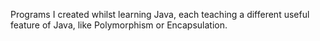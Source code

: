 Programs I created whilst learning Java, each teaching a different useful feature of Java, like Polymorphism or Encapsulation.







